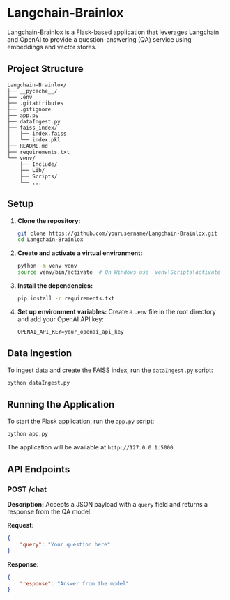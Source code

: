 # Langchain-Brainlox

Langchain-Brainlox is a Flask-based application that leverages Langchain and OpenAI to provide a question-answering (QA) service using embeddings and vector stores.

## Project Structure

```
Langchain-Brainlox/
├── __pycache__/
├── .env
├── .gitattributes
├── .gitignore
├── app.py
├── dataIngest.py
├── faiss_index/
│   ├── index.faiss
│   └── index.pkl
├── README.md
├── requirements.txt
└── venv/
    ├── Include/
    ├── Lib/
    ├── Scripts/
    └── ...
```

## Setup

1. **Clone the repository:**
    ```sh
    git clone https://github.com/yourusername/Langchain-Brainlox.git
    cd Langchain-Brainlox
    ```

2. **Create and activate a virtual environment:**
    ```sh
    python -m venv venv
    source venv/bin/activate  # On Windows use `venv\Scripts\activate`
    ```

3. **Install the dependencies:**
    ```sh
    pip install -r requirements.txt
    ```

4. **Set up environment variables:**
    Create a `.env` file in the root directory and add your OpenAI API key:
    ```
    OPENAI_API_KEY=your_openai_api_key
    ```

## Data Ingestion

To ingest data and create the FAISS index, run the `dataIngest.py` script:
```sh
python dataIngest.py
```

## Running the Application

To start the Flask application, run the `app.py` script:
```sh
python app.py
```

The application will be available at `http://127.0.0.1:5000`.

## API Endpoints

### POST /chat

**Description:** Accepts a JSON payload with a `query` field and returns a response from the QA model.

**Request:**
```json
{
    "query": "Your question here"
}
```

**Response:**
```json
{
    "response": "Answer from the model"
}
```
